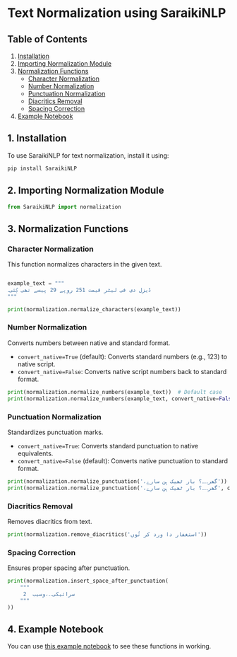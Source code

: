 # Text Normalization using SaraikiNLP

## Table of Contents
1. [Installation](#-installation)
2. [Importing Normalization Module](#-importing-normalization-module)
3. [Normalization Functions](#-normalization-functions)
   - [Character Normalization](#character-normalization)
   - [Number Normalization](#number-normalization)
   - [Punctuation Normalization](#punctuation-normalization)
   - [Diacritics Removal](#diacritics-removal)
   - [Spacing Correction](#spacing-correction)
4. [Example Notebook](#-example-notebook)

## 1. Installation
To use SaraikiNLP for text normalization, install it using:
```python
pip install SaraikiNLP
```

## 2. Importing Normalization Module
```python
from SaraikiNLP import normalization
```
## 3. Normalization Functions

### Character Normalization
This function normalizes characters in the given text.
```python

example_text = """
ڈیزل دی فی لیٹر قیمت 251 روپے 29 پیسے تھی ڳئی۔
"""

print(normalization.normalize_characters(example_text))
```

### Number Normalization
Converts numbers between native and standard format.

- `convert_native=True` (default): Converts standard numbers (e.g., 123) to native script.
- `convert_native=False`: Converts native script numbers back to standard format.

```python
print(normalization.normalize_numbers(example_text))  # Default case
print(normalization.normalize_numbers(example_text, convert_native=False))
```

### Punctuation Normalization
Standardizes punctuation marks.

- `convert_native=True`: Converts standard punctuation to native equivalents.
- `convert_native=False` (default): Converts native punctuation to standard format.

```python
print(normalization.normalize_punctuation('،گھر۔۔۔؟ بار ٹھیک ہِن سارے'))  # Default case
print(normalization.normalize_punctuation('،گھر۔۔۔؟ بار ٹھیک ہِن سارے', convert_native=True))
```

### Diacritics Removal
Removes diacritics from text.
```python
print(normalization.remove_diacritics('استغفار دا وِرد کر تُوں'))
```

### Spacing Correction
Ensures proper spacing after punctuation.
```python
print(normalization.insert_space_after_punctuation(
    """
     2  سرائیکی۔۔،وسیب
    """
))
```

## 4. Example Notebook
You can use [this example notebook](https://github.com/SaraikiNLP/SaraikiNLP/blob/main/Notebooks/normalization.ipynb) to see these functions in working.
